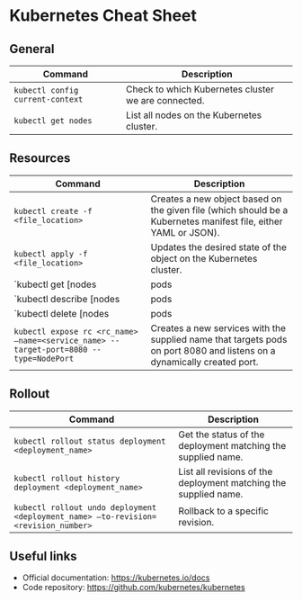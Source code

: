 # Kubernetes Cheat Sheet

## General

| Command | Description |
| ------- | ----------- |
| `kubectl config current-context` | Check to which Kubernetes cluster we are connected. |
| `kubectl get nodes` | List all nodes on the Kubernetes cluster. |

## Resources

| Command | Description |
| ------- | ----------- |
| `kubectl create -f <file_location>` | Creates a new object based on the given file (which should be a Kubernetes manifest file, either YAML or JSON). |
| `kubectl apply -f <file_location>` | Updates the desired state of the object on the Kubernetes cluster. |
| `kubectl get [nodes|pods|rc|deploy|svc]` | List all pods and their state. |
| `kubectl describe [nodes|pods|rc|deploy|svc]` | A detailed list of the installed pods. |
| `kubectl delete [nodes|pods|rc|deploy|svc] <pod_name>` | Deletes all pods from the cluster matching the supplied name. |
| `kubectl expose rc <rc_name> —name=<service_name> --target-port=8080 --type=NodePort` | Creates a new services with the supplied name that targets pods on port 8080 and listens on a dynamically created port. |

## Rollout

| Command | Description |
| ------- | ----------- |
| `kubectl rollout status deployment <deployment_name>` | Get the status of the deployment matching the supplied name. |
| `kubectl rollout history deployment <deployment_name>` | List all revisions of the deployment matching the supplied name. |
| `kubectl rollout undo deployment <deployment_name> —to-revision=<revision_number>` | Rollback to a specific revision. |

## Useful links

- Official documentation: https://kubernetes.io/docs
- Code repository: https://github.com/kubernetes/kubernetes